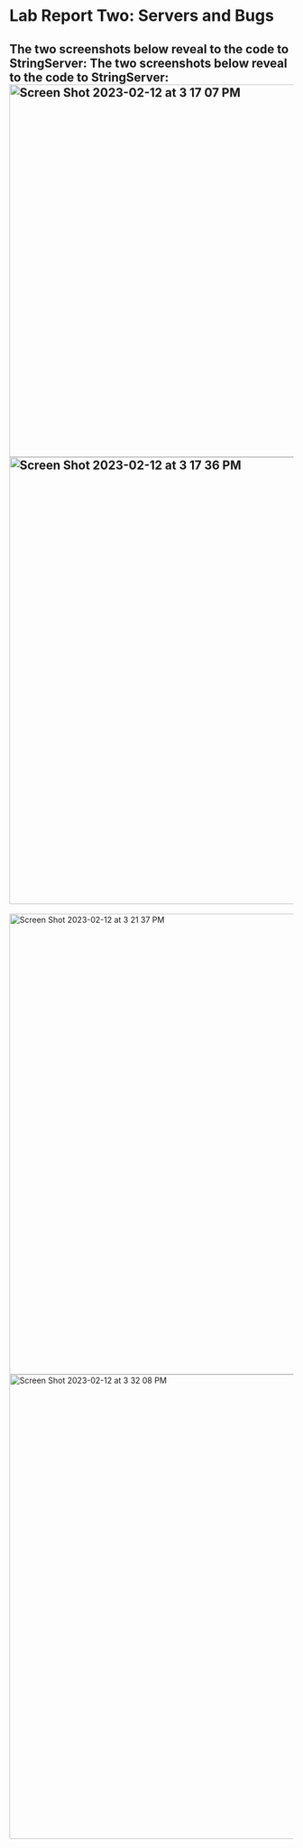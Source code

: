 # Lab Report Two: Servers and Bugs
The two screenshots below reveal to the code to StringServer:
The two screenshots below reveal to the code to StringServer:
<img width="660" alt="Screen Shot 2023-02-12 at 3 17 07 PM" src="https://user-images.githubusercontent.com/122497830/218343202-088e667f-2ced-483c-be09-1dccc93aa674.png">
<img width="792" alt="Screen Shot 2023-02-12 at 3 17 36 PM" src="https://user-images.githubusercontent.com/122497830/218343228-71c118ae-b277-4526-b751-fc02f5564f40.png">
---
<img width="816" alt="Screen Shot 2023-02-12 at 3 21 37 PM" src="https://user-images.githubusercontent.com/122497830/218343428-55a50006-096a-43d9-9b03-cc5784241583.png">
<img width="823" alt="Screen Shot 2023-02-12 at 3 32 08 PM" src="https://user-images.githubusercontent.com/122497830/218343886-0c1d5490-9dfc-48ee-943a-d9f553b16987.png">
